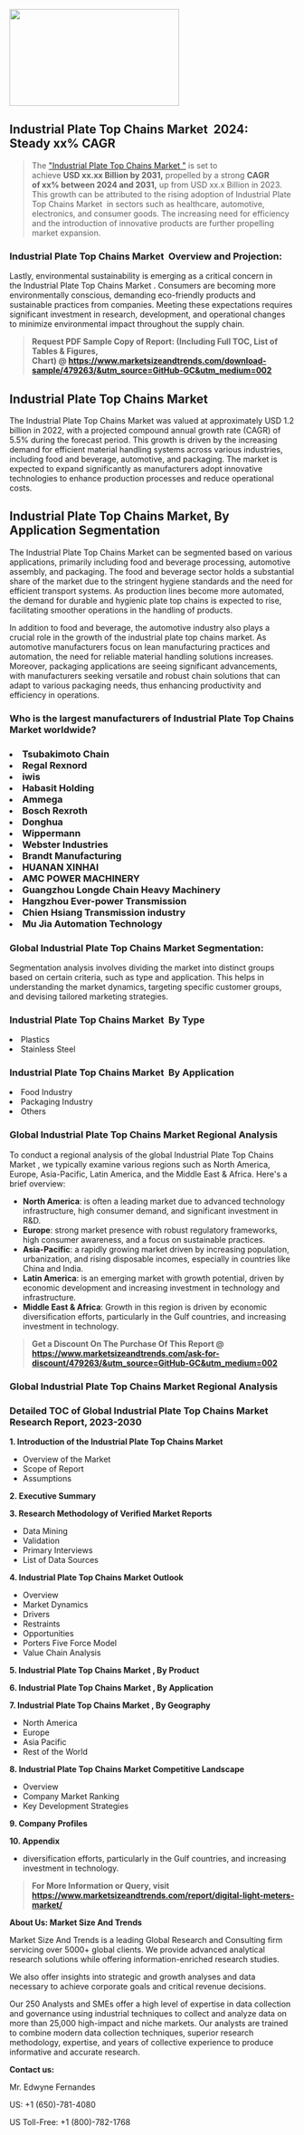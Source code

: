 <p><img class="alignnone size-medium wp-image-20088" src="https://ffe5etoiles.com/wp-content/uploads/2024/12/MST1-300x171.png" alt="" width="300" height="171" /></p><h2 id="ember46" class="ember-view reader-text-block__heading-2">Industrial Plate Top Chains Market &nbsp;2024: Steady&nbsp;xx% CAGR</h2><blockquote id="ember47" class="ember-view reader-text-block__blockquote">The&nbsp;<a class="app-aware-link " href="https://www.marketsizeandtrends.com/download-sample/479263/&utm_source=GitHub-GC&utm_medium=002" target="_blank" data-test-app-aware-link="">"Industrial Plate Top Chains Market "</a>&nbsp;is set to achieve&nbsp;<strong>USD&nbsp;xx.xx&nbsp;Billion by 2031,</strong>&nbsp;propelled by a strong&nbsp;<strong>CAGR of&nbsp;xx% between 2024 and 2031,</strong>&nbsp;up from USD xx.x Billion in 2023. This growth can be attributed to the rising adoption of&nbsp;Industrial Plate Top Chains Market &nbsp;in sectors such as healthcare, automotive, electronics, and consumer goods. The increasing need for efficiency and the introduction of innovative products are further propelling market expansion.</blockquote><h3 id="ember48" class="ember-view reader-text-block__heading-3">Industrial Plate Top Chains Market &nbsp;Overview and Projection:</h3><p id="ember49" class="ember-view reader-text-block__paragraph">Lastly, environmental sustainability is emerging as a critical concern in the&nbsp;Industrial Plate Top Chains Market . Consumers are becoming more environmentally conscious, demanding eco-friendly products and sustainable practices from companies. Meeting these expectations requires significant investment in research, development, and operational changes to minimize environmental impact throughout the supply chain.</p><blockquote id="ember50" class="ember-view reader-text-block__blockquote"><strong>Request PDF Sample Copy of Report: (Including Full TOC, List of Tables &amp; Figures, Chart)&nbsp;@&nbsp;<strong><a href="https://www.marketsizeandtrends.com/download-sample/479263/&utm_source=GitHub-GC&utm_medium=002" target="_blank">https://www.marketsizeandtrends.com/download-sample/479263/&utm_source=GitHub-GC&utm_medium=002</a></strong></strong></blockquote><h3 class=""> <h2>Industrial Plate Top Chains Market</h2><p>The Industrial Plate Top Chains Market was valued at approximately USD 1.2 billion in 2022, with a projected compound annual growth rate (CAGR) of 5.5% during the forecast period. This growth is driven by the increasing demand for efficient material handling systems across various industries, including food and beverage, automotive, and packaging. The market is expected to expand significantly as manufacturers adopt innovative technologies to enhance production processes and reduce operational costs.</p><h2>Industrial Plate Top Chains Market, By Application Segmentation</h2><p>The Industrial Plate Top Chains Market can be segmented based on various applications, primarily including food and beverage processing, automotive assembly, and packaging. The food and beverage sector holds a substantial share of the market due to the stringent hygiene standards and the need for efficient transport systems. As production lines become more automated, the demand for durable and hygienic plate top chains is expected to rise, facilitating smoother operations in the handling of products.</p><p>In addition to food and beverage, the automotive industry also plays a crucial role in the growth of the industrial plate top chains market. As automotive manufacturers focus on lean manufacturing practices and automation, the need for reliable material handling solutions increases. Moreover, packaging applications are seeing significant advancements, with manufacturers seeking versatile and robust chain solutions that can adapt to various packaging needs, thus enhancing productivity and efficiency in operations.</p></h3><h3 id="" class="">Who is the largest manufacturers of&nbsp;Industrial Plate Top Chains Market worldwide?</h3><h3 class=""></Li><Li>Tsubakimoto Chain</Li><Li> Regal Rexnord</Li><Li> iwis</Li><Li> Habasit Holding</Li><Li> Ammega</Li><Li> Bosch Rexroth</Li><Li> Donghua</Li><Li> Wippermann</Li><Li> Webster Industries</Li><Li> Brandt Manufacturing</Li><Li> HUANAN XINHAI</Li><Li> AMC POWER MACHINERY</Li><Li> Guangzhou Longde Chain Heavy Machinery</Li><Li> Hangzhou Ever-power Transmission</Li><Li> Chien Hsiang Transmission industry</Li><Li> Mu Jia Automation Technology</h3><h3 id="ember53" class="ember-view reader-text-block__heading-3">Global&nbsp;Industrial Plate Top Chains Market Segmentation:</h3><p id="ember54" class="ember-view reader-text-block__paragraph">Segmentation analysis involves dividing the market into distinct groups based on certain criteria, such as type and application. This helps in understanding the market dynamics, targeting specific customer groups, and devising tailored marketing strategies.</p><h3 id="" class="">Industrial Plate Top Chains Market &nbsp;By Type</h3><p></Li><Li>Plastics</Li><Li> Stainless Steel</p><h3 id="" class="">Industrial Plate Top Chains Market &nbsp;By Application</h3><p class=""></Li><Li>Food Industry</Li><Li> Packaging Industry</Li><Li> Others</p><h3 id="ember62" class="ember-view reader-text-block__heading-3">Global Industrial Plate Top Chains Market Regional Analysis</h3><p id="ember63" class="ember-view reader-text-block__paragraph">To conduct a regional analysis of the global Industrial Plate Top Chains Market , we typically examine various regions such as North America, Europe, Asia-Pacific, Latin America, and the Middle East &amp; Africa. Here's a brief overview:</p><ul><li><strong>North America</strong>: is often a leading market due to advanced technology infrastructure, high consumer demand, and significant investment in R&amp;D.</li><li><strong>Europe</strong>: strong market presence with robust regulatory frameworks, high consumer awareness, and a focus on sustainable practices.</li><li><strong>Asia-Pacific</strong>: a rapidly growing market driven by increasing population, urbanization, and rising disposable incomes, especially in countries like China and India.</li><li><strong>Latin America</strong>: is an emerging market with growth potential, driven by economic development and increasing investment in technology and infrastructure.</li><li><strong>Middle East &amp; Africa</strong>: Growth in this region is driven by economic diversification efforts, particularly in the Gulf countries, and increasing investment in technology.</li></ul><blockquote id="ember61" class="ember-view reader-text-block__blockquote"><strong>Get a Discount On The Purchase Of This Report @ <strong><a href="https://html-cleaner.com/" target="">https://www.marketsizeandtrends.com/ask-for-discount/479263/&utm_source=GitHub-GC&utm_medium=002</a></strong></strong></blockquote><h3 id="ember62" class="ember-view reader-text-block__heading-3">Global Industrial Plate Top Chains Market Regional Analysis</h3><h3 id="" class="">Detailed TOC of Global Industrial Plate Top Chains Market Research Report, 2023-2030</h3><p id="" class=""><strong>1. Introduction of the Industrial Plate Top Chains Market </strong></p><ul><li>Overview of the Market</li><li>Scope of Report</li><li>Assumptions</li></ul><p id="" class=""><strong>2. Executive Summary</strong></p><p id="" class=""><strong>3. Research Methodology of Verified Market Reports</strong></p><ul><li>Data Mining</li><li>Validation</li><li>Primary Interviews</li><li>List of Data Sources</li></ul><p id="" class=""><strong>4. Industrial Plate Top Chains Market Outlook</strong></p><ul><li>Overview</li><li>Market Dynamics</li><li>Drivers</li><li>Restraints</li><li>Opportunities</li><li>Porters Five Force Model</li><li>Value Chain Analysis</li></ul><p id="" class=""><strong>5. Industrial Plate Top Chains Market , By Product</strong></p><p id="" class=""><strong>6. Industrial Plate Top Chains Market , By Application</strong></p><p id="" class=""><strong>7. Industrial Plate Top Chains Market , By Geography</strong></p><ul><li>North America</li><li>Europe</li><li>Asia Pacific</li><li>Rest of the World</li></ul><p id="" class=""><strong>8. Industrial Plate Top Chains Market Competitive Landscape</strong></p><ul><li>Overview</li><li>Company Market Ranking</li><li>Key Development Strategies</li></ul><p id="" class=""><strong>9. Company Profiles</strong></p><p id="" class=""><strong>10. Appendix</strong></p><ul><li>diversification efforts, particularly in the Gulf countries, and increasing investment in technology.</li></ul><blockquote id="ember65" class="ember-view reader-text-block__blockquote"><strong>For More Information or Query, visit <strong><strong><a href="https://html-cleaner.com/" target="">https://www.marketsizeandtrends.com/report/digital-light-meters-market/</a></strong></strong></strong></blockquote><p id="" class=""><strong>About Us: Market Size And Trends</strong></p><p id="" class="">Market Size And Trends is a leading Global Research and Consulting firm servicing over 5000+ global clients. We provide advanced analytical research solutions while offering information-enriched research studies.</p><p id="" class="">We also offer insights into strategic and growth analyses and data necessary to achieve corporate goals and critical revenue decisions.</p><p id="" class="">Our 250 Analysts and SMEs offer a high level of expertise in data collection and governance using industrial techniques to collect and analyze data on more than 25,000 high-impact and niche markets. Our analysts are trained to combine modern data collection techniques, superior research methodology, expertise, and years of collective experience to produce informative and accurate research.</p><p id="" class=""><strong>Contact us:</strong></p><p id="" class="">Mr. Edwyne Fernandes</p><p id="" class="">US: +1 (650)-781-4080</p><p id="" class="">US Toll-Free: +1 (800)-782-1768</p>
